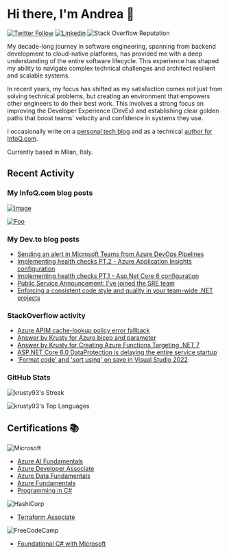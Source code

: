 # Hi there, I'm Andrea 👋

[![Twitter Follow](https://img.shields.io/badge/Twitter-1DA1F2?style=for-the-badge&logo=twitter&logoColor=white)](https://twitter.com/AndreaGrillo93)
[![Linkedin](https://img.shields.io/badge/LinkedIn-0077B5?style=for-the-badge&logo=linkedin&logoColor=white)](https://www.linkedin.com/in/grillo-andrea/)
![Stack Overflow Reputation](https://img.shields.io/stackexchange/stackoverflow/r/3415073?color=orange&label=reputation&logo=stackoverflow)

My decade-long journey in software engineering, spanning from backend development to cloud-native platforms, has provided me with a deep understanding of the entire software lifecycle. This experience has shaped my ability to navigate complex technical challenges and architect resilient and scalable systems.

In recent years, my focus has shifted as my satisfaction comes not just from solving technical problems, but creating an environment that empowers other engineers to do their best work. This involves a strong focus on improving the Developer Experience (DevEx) and establishing clear golden paths that boost teams' velocity and confidence in systems they use.

I occasionally write on a [personal tech blog](https://dev.to/krusty93) and as a technical [author for InfoQ.com](https://www.infoq.com/profile/Andrea-Grillo/#articles).

Currently based in Milan, Italy.

## Recent Activity

### My InfoQ.com blog posts

[![image](https://github.com/Krusty93/Krusty93/assets/7879858/1722a2f9-aa11-429a-8249-14cf0f69aeb3)](https://www.infoq.com/articles/critical-journeys-azure/)

[![Foo](https://github.com/Krusty93/Krusty93/assets/7879858/48e1b5e8-358d-4da9-a1da-da2e11345c7e)](https://www.infoq.com/articles/cloud-native-development-azure/)

### My Dev.to blog posts

<!-- BLOG-POST-LIST:START -->
- [Sending an alert in Microsoft Teams from Azure DevOps Pipelines](https://dev.to/krusty93/sending-an-alert-in-microsoft-teams-from-azure-devops-pipelines-419k)
- [Implementing health checks PT.2 - Azure Application Insights configuration](https://dev.to/krusty93/implementing-health-checks-pt2-azure-application-insights-configuration-51b9)
- [Implementing health checks PT.1 - Asp.Net Core 6 configuration](https://dev.to/krusty93/implementing-health-checks-pt1-aspnet-core-6-configuration-6gp)
- [Public Service Announcement: I&#39;ve joined the SRE team](https://dev.to/krusty93/public-service-announcement-ive-joined-the-sre-team-2h89)
- [Enforcing a consistent code style and quality in your team-wide .NET projects](https://dev.to/krusty93/enforcing-a-consistent-code-quality-and-style-in-your-team-wide-net-projects-4m62)
<!-- BLOG-POST-LIST:END -->

### StackOverflow activity

<!-- STACKOVERFLOW:START -->
- [Azure APIM cache-lookup policy error fallback](https://stackoverflow.com/questions/77838928/azure-apim-cache-lookup-policy-error-fallback)
- [Answer by Krusty for Azure bicep and parameter](https://stackoverflow.com/questions/75523596/azure-bicep-and-parameter/75527253#75527253)
- [Answer by Krusty for Creating Azure Functions Targeting .NET 7](https://stackoverflow.com/questions/74382421/creating-azure-functions-targeting-net-7/74382459#74382459)
- [ASP.NET Core 6.0 DataProtection is delaying the entire service startup](https://stackoverflow.com/questions/74376214/asp-net-core-6-0-dataprotection-is-delaying-the-entire-service-startup)
- [&#39;Format code&#39; and &#39;sort using&#39; on save in Visual Studio 2022](https://stackoverflow.com/questions/70460978/format-code-and-sort-using-on-save-in-visual-studio-2022)
<!-- STACKOVERFLOW:END -->

### GitHub Stats

![krusty93's Streak](https://github-readme-streak-stats.herokuapp.com/?user=krusty93&theme=tokyonight&hide_border=true)

![krusty93's Top Languages](https://github-readme-stats.vercel.app/api/top-langs/?username=krusty93&theme=tokyonight&show_icons=true&hide_border=true&layout=compact)

## Certifications 📚

![Microsoft](https://img.shields.io/badge/Microsoft-666666?style=for-the-badge&logo=microsoft&logoColor=white)
  * [Azure AI Fundamentals](https://learn.microsoft.com/api/credentials/share/en-us/AndreaGrillo/739DB18D79268CE0?sharingId=8FF59B40C8E5363A)
  * [Azure Developer Associate](https://learn.microsoft.com/api/credentials/share/en-us/AndreaGrillo/827232E977B094B0?sharingId=8FF59B40C8E5363A)
  * [Azure Data Fundamentals](https://learn.microsoft.com/api/credentials/share/en-us/AndreaGrillo/4BE47F88EF2C10E5?sharingId=8FF59B40C8E5363A)
  * [Azure Fundamentals](https://learn.microsoft.com/api/credentials/share/en-us/AndreaGrillo/70A7B2EF763E03AE?sharingId=8FF59B40C8E5363A)
  * [Programming in C#](https://www.youracclaim.com/badges/33552018-a3e4-472f-abac-99ef62b19911)

![HashiCorp](https://img.shields.io/badge/HashiCorp-666666?style=for-the-badge&logo=hashicorp&logoColor=purple&color=black)
  * [Terraform Associate](https://www.credly.com/badges/e13b5a72-0925-48e6-8ba0-9e7bec08b6ba/)

![FreeCodeCamp](https://img.shields.io/badge/FreeCodeCamp-666666?style=for-the-badge&logo=freecodecamp&logoColor=blue&color=white)
  * [Foundational C# with Microsoft](https://www.freecodecamp.org/certification/krusty93/foundational-c-sharp-with-microsoft)
